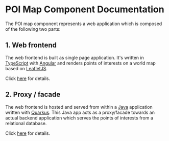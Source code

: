 # POI Map Component Documentation

The POI map component represents a web application which is composed of the following two parts:

## 1. Web frontend

The web frontend is built as single page application. It's written in [TypeScript](https://www.typescriptlang.org/) with [Angular](https://angular.io) and renders points of interests on a world map based on [LeafletJS](https://github.com/Leaflet/Leaflet).

Click [here](frontend/application.md) for details.

## 2. Proxy / facade

The web frontend is hosted and served from within a [Java](https://dev.java/) application written with [Quarkus](https://quarkus.io). This Java app acts as a proxy/facade towards an actual backend application which serves the points of interests from a relational database.

Click [here](proxy/application.md) for details.